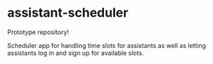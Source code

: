 # assistant-scheduler
Prototype repository!

Scheduler app for handling time slots for assistants as well as letting assistants log in and sign up for available slots.
